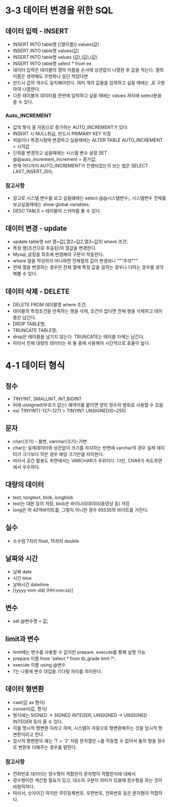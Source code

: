 # 3-3 데이터 변경을 위한 SQL

## 데이터 입력 - INSERT
* INSERT INTO table명 [(열이름)] values(값)
* INSERT INTO table명 values(값)
* INSERT INTO table명 values (값),(값),(값)
* INSERT INTO table명 select * from ex
* 데이터 입력은 테이블의 열의 이름을 순서에 상관없이 나열한 후 값을 적는다. 열의 이름은 생략해도 무방하나 일단 적었다면
* 반드시 값의 개수도 일치해야한다. 여러 개의 값들을 입력하고 싶을 때에는 ,로 구분하여 나열한다.
* 다른 테이블의 데이터를 한번에 입력하고 싶을 때에는 values 자리에 select문을 쓸 수 있다.

### Auto_INCREMENT
* 값의 형식 중 자동으로 증가하는 AUTO_INCREMENT가 있다. 
* INSERT 시 NULL취급, 반드시 PRIMARY KEY 지정
* 처음이나 특정시점에 변경하고 싶을때에는 ALTER TABLE AUTO_INCREMENT = 시작값
* 단위를 변경하고 싶을때에는 시스템 변수 설정 SET @@auto_increment_increment = 증가값;
* 현재 어디까지 AUTO_INCREMENT가 진행되었는지 보는 법은 SELECT LAST_INSERT_ID();

### 참고사항
* 참고로 시스템 변수를 보고 싶을떄에는 select @@시스템변수;, 시스템변수 전체를 보고싶을때에는 show global variables;
* DESC TABLE > 테이블의 스키마를 볼 수 있다.

## 데이터 변경 - update
* update table명 set 열=값[,열2=값2,열3=값3] where 조건;
* 특정 행(조건으로 추출된)의 열값을 변경한다.
* Mysql_설정을 최초에 변경해야 구문이 작동한다.
* where 절을 작성하지 아니하면 전체열의 값이 변경되니 """주의"""
* 전체 열을 변경하는 경우란 전체 열에 특정 값을 곱하는 경우나 더하는 경우를 생각해볼 수 있다.

## 데이터 삭제 - DELETE
* DELETE FROM 테이블명 where 조건;
* 테이블의 특정조건을 만족하는 행을 삭제, 조건이 없다면 전체 행을 삭제하고 테이블은 남긴다.
* DROP TABLE명;
* TRUNCATE TABLE명;
* drop은 테이블을 남기지 않는다. TRUNCATE는 테이블 자체는 남긴다.
* 따라서 전체 대량의 데이터는 위 둘 중에 사용해야 시간적으로 효율이 높다.

# 4-1 데이터 형식

## 정수
* TINYINT, SMALLINT, INT,BIGINT
* 뒤에 unsigned(부호가 없는) 예약어를 붙이면 양의 정수의 범위로 사용할 수 있음
* ex) TINYINT(-127~127) > TINYINT UNSIGNED(0~255)

## 문자
* char(크기) - 불변, varchar(크기)-가변
* char는 실제데이터와 상관없이 크기를 차지하는 반면에 varchar의 경우 실제 데이터가 크기보다 작은 경우 해당 크기만큼 차지한다.
* 따라서 공간 활용도 측면에서는 VARCHAR가 우위이다. 다만, CHAR가 속도측면에서 우수하다.

## 대량의 데이터
* text, longtext, blob, longblob
* text는 대본 등의 저장, blob은 바이너리데이터(동영상 등) 저장
* long은 약 42억바이트를, 그렇지 아니한 경우 65535의 바이트를 가진다.

## 실수
* 소수점 7자리 float, 15자리 double


## 날짜와 시간
* 날짜 date
* 시간 time
* 날짜시간 datetime
* [(yyyy-mm-dd) (HH:mm:ss)]

## 변수
* set @변수명 = 값;

## limit과 변수
* limit에는 변수를 사용할 수 없지만 prepare, execute를 통해 실행 가능
* prepare 이름 from 'select * from tb_grade limit ?';
* execute 이름 using @변수
* ?는 나중에 변수 대입을 기다릴 자리를 의미한다.

## 데이터 형변환
* cast(값 as 형식)
* convert(값, 형식)
* 형식에는 SIGNED -> SIGNED INTEGER, UNSIGNED -> UNSIGNED INTEGER 등이 올 수 있다.
* 이를 명시적 형변환 이라고 하며, 시스템이 자동으로 형변환해주는 것을 암시적 형변환이라고 한다.
* 암시적 형변환의 예는 '1' + '2' 처럼 문자열은 +를 작동할 수 없어서 둘의 형을 정수로 변환후 더해주는 경우를 말한다.

### 참고사항
* 전화번호 데이터는 정수형이 적합한지 문자형이 적합한지에 대해서
* 정수형이란 계산할 필요가 있고, 대소의 구분이 의미가 있을때 정수형을 하는 것이 바람직하다.
* 따라서, 숫자이긴 하지만 주민등록번호, 우편번호, 전화번호 등은 문자형이 적합하다.